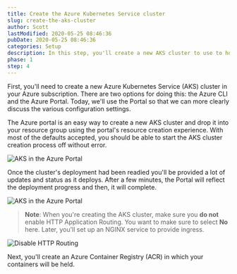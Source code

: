 ```yaml
---
title: Create the Azure Kubernetes Service cluster
slug: create-the-aks-cluster
author: Scott
lastModified: 2020-05-25 08:46:36
pubDate: 2020-05-25 08:46:36
categories: Setup
description: In this step, you'll create a new AKS cluster to use to house your microservices.
phase: 1
step: 4
---
```


First, you'll need to create a new Azure Kubernetes Service (AKS) cluster in your Azure subscription. There are two options for doing this: the Azure CLI and the Azure Portal. Today, we'll use the Portal so that we can more clearly discuss the various configuration settings.

The Azure portal is an easy way to create a new AKS cluster and drop it into your resource group using the portal's resource creation experience. With most of the defaults accepted, you should be able to start the AKS cluster creation process off without error.

![AKS in the Azure Portal](media/aks.png)

Once the cluster's deployment had been readied you'll be provided a lot of updates and status as it deploys. After a few minutes, the Portal will reflect the deployment progress and then, it will complete.

![AKS in the Azure Portal](media/cluster-readied.png)

> **Note**: When you're creating the AKS cluster, make sure you **do not** enable HTTP Application Routing. You want to make sure to select **No** here. Later, you'll set up an NGINX service to provide ingress.

![Disable HTTP Routing](media/disable-http-routing.png)

Next, you'll create an Azure Container Registry (ACR) in which your containers will be held.
